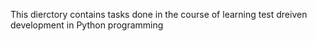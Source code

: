  This dierctory contains tasks done in the course of learning test dreiven development in Python programming
